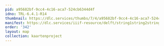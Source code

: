 ```yaml
---
pid: a95682bf-9cc4-4c16-aca7-524cb6344d4f
idno: TRL-6.4.1-R14
thumbnail: https://dlc.services/thumbs/7/4/a95682bf-9cc4-4c16-aca7-524cb6344d4f/full/400,339/0/default.jpg
manifest: https://dlc.services/iiif-resource/delft/string1string2string3/kaartenproject-2007/TRL-6.4.1-R14
order: '342'
layout: map
collection: kaartenproject
---
```

